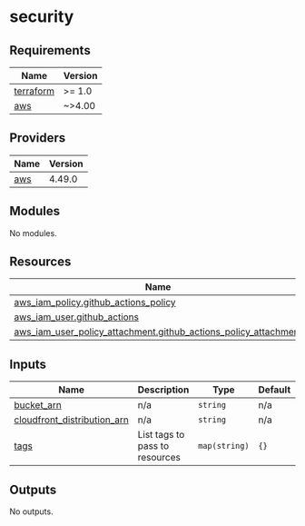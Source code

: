 # security

<!-- BEGINNING OF PRE-COMMIT-TERRAFORM DOCS HOOK -->
## Requirements

| Name | Version |
|------|---------|
| <a name="requirement_terraform"></a> [terraform](#requirement\_terraform) | >= 1.0 |
| <a name="requirement_aws"></a> [aws](#requirement\_aws) | ~>4.00 |

## Providers

| Name | Version |
|------|---------|
| <a name="provider_aws"></a> [aws](#provider\_aws) | 4.49.0 |

## Modules

No modules.

## Resources

| Name | Type |
|------|------|
| [aws_iam_policy.github_actions_policy](https://registry.terraform.io/providers/aws/latest/docs/resources/iam_policy) | resource |
| [aws_iam_user.github_actions](https://registry.terraform.io/providers/aws/latest/docs/resources/iam_user) | resource |
| [aws_iam_user_policy_attachment.github_actions_policy_attachment](https://registry.terraform.io/providers/aws/latest/docs/resources/iam_user_policy_attachment) | resource |

## Inputs

| Name | Description | Type | Default | Required |
|------|-------------|------|---------|:--------:|
| <a name="input_bucket_arn"></a> [bucket\_arn](#input\_bucket\_arn) | n/a | `string` | n/a | yes |
| <a name="input_cloudfront_distribution_arn"></a> [cloudfront\_distribution\_arn](#input\_cloudfront\_distribution\_arn) | n/a | `string` | n/a | yes |
| <a name="input_tags"></a> [tags](#input\_tags) | List tags to pass to resources | `map(string)` | `{}` | no |

## Outputs

No outputs.
<!-- END OF PRE-COMMIT-TERRAFORM DOCS HOOK -->
